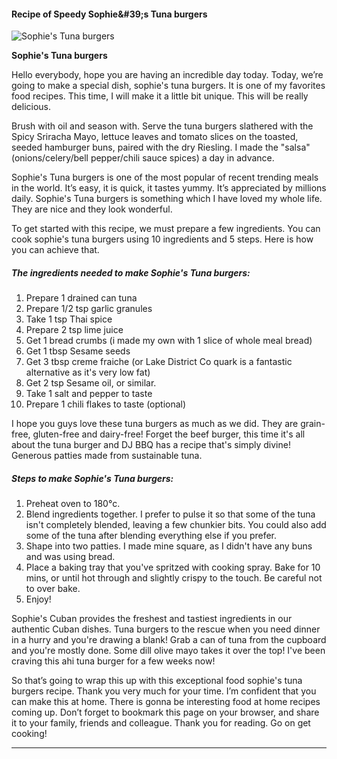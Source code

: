             

#### Recipe of Speedy Sophie&amp;#39;s Tuna burgers

![Sophie's Tuna burgers](https://img-global.cpcdn.com/recipes/4780111215722496/751x532cq70/sophies-tuna-burgers-recipe-main-photo.jpg)

**Sophie's Tuna burgers**

Hello everybody, hope you are having an incredible day today. Today, we’re going to make a special dish, sophie's tuna burgers. It is one of my favorites food recipes. This time, I will make it a little bit unique. This will be really delicious.

Brush with oil and season with. Serve the tuna burgers slathered with the Spicy Sriracha Mayo, lettuce leaves and tomato slices on the toasted, seeded hamburger buns, paired with the dry Riesling. I made the "salsa" (onions/celery/bell pepper/chili sauce spices) a day in advance.

Sophie's Tuna burgers is one of the most popular of recent trending meals in the world. It’s easy, it is quick, it tastes yummy. It’s appreciated by millions daily. Sophie's Tuna burgers is something which I have loved my whole life. They are nice and they look wonderful.

To get started with this recipe, we must prepare a few ingredients. You can cook sophie's tuna burgers using 10 ingredients and 5 steps. Here is how you can achieve that.

##### The ingredients needed to make Sophie's Tuna burgers:

1.  Prepare 1 drained can tuna
2.  Prepare 1/2 tsp garlic granules
3.  Take 1 tsp Thai spice
4.  Prepare 2 tsp lime juice
5.  Get 1 bread crumbs (i made my own with 1 slice of whole meal bread)
6.  Get 1 tbsp Sesame seeds
7.  Get 3 tbsp creme fraiche (or Lake District Co quark is a fantastic alternative as it's very low fat)
8.  Get 2 tsp Sesame oil, or similar.
9.  Take 1 salt and pepper to taste
10.  Prepare 1 chili flakes to taste (optional)

I hope you guys love these tuna burgers as much as we did. They are grain-free, gluten-free and dairy-free! Forget the beef burger, this time it's all about the tuna burger and DJ BBQ has a recipe that's simply divine! Generous patties made from sustainable tuna.

##### Steps to make Sophie's Tuna burgers:

1.  Preheat oven to 180°c.
2.  Blend ingredients together. I prefer to pulse it so that some of the tuna isn't completely blended, leaving a few chunkier bits. You could also add some of the tuna after blending everything else if you prefer.
3.  Shape into two patties. I made mine square, as I didn't have any buns and was using bread.
4.  Place a baking tray that you've spritzed with cooking spray. Bake for 10 mins, or until hot through and slightly crispy to the touch. Be careful not to over bake.
5.  Enjoy!

Sophie's Cuban provides the freshest and tastiest ingredients in our authentic Cuban dishes. Tuna burgers to the rescue when you need dinner in a hurry and you're drawing a blank! Grab a can of tuna from the cupboard and you're mostly done. Some dill olive mayo takes it over the top! I've been craving this ahi tuna burger for a few weeks now!

So that’s going to wrap this up with this exceptional food sophie's tuna burgers recipe. Thank you very much for your time. I’m confident that you can make this at home. There is gonna be interesting food at home recipes coming up. Don’t forget to bookmark this page on your browser, and share it to your family, friends and colleague. Thank you for reading. Go on get cooking!

* * *